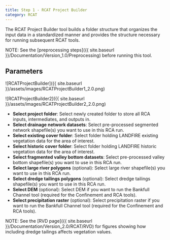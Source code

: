 ```yaml
---
title: Step 1 - RCAT Project Builder
category: RCAT
---
```


The RCAT Project Builder tool builds a folder structure that organizes the input data in a standardized manner and provides the structure necessary for running subsequent RCAT tools.

NOTE: See the [preprocessing steps]({{ site.baseurl }}/Documentation/Version_1.0/Preprocessing) before running this tool.

## Parameters

![RCATProjectBuilder]({{ site.baseurl }}/assets/images/RCATProjectBuilder1_2.0.png)

![RCATProjectBuilder2]({{ site.baseurl }}/assets/images/RCATProjectBuilder2_2.0.png)

- **Select project folder**: Select newly created folder to store all RCA inputs, intermediates, and outputs in.
- **Select drainage network datasets**: Select pre-processed segmented network shapefile(s) you want to use in this RCA run.
- **Select existing cover folder**: Select folder holding LANDFIRE existing vegetation data for the area of interest.
- **Select historic cover folder**: Select folder holding LANDFIRE historic vegetation data for the area of interest.
- **Select fragmented valley bottom datasets**: Select pre-processed valley bottom shapefile(s) you want to use in this RCA run.
- **Select large river polygons** (optional): Select large river shapefile(s) you want to use in this RCA run. 
- **Select dredge tailings polygons** (optional): Select dredge tailings shapefile(s) you want to use in this RCA run. 
- **Select DEM** (optional): Select DEM if you want to run the Bankfull Channel tool (required for the Confinement and RCA tools).
- **Select precipitation raster** (optional): Select precipitation raster if you want to run the Bankfull Channel tool (required for the Confinement and RCA tools).

NOTE: See the [RVD page]({{ site.baseurl }}/Documentation/Version_2.0/RCAT/RVD) for figures showing how including dredge tailings affects vegetation values.

